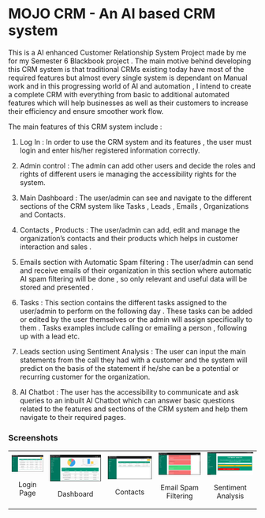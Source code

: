 # MOJO CRM - An AI based CRM system
This is a AI enhanced Customer Relationship System Project made by me for my Semester 6 Blackbook project . The main motive behind developing this CRM system is that traditional CRMs existing today have most of the required features but almost every single system is dependant on Manual  work and in this progressing world of AI and automation , I intend to create a complete CRM with everything from basic to additional automated features which will help businesses as well as their customers to increase their efficiency and ensure smoother work flow.

The main features of this CRM system include :

1. Log In :
In order to use the CRM system and its features , the user must login and enter his/her registered information correctly.

2. Admin control :
The admin can add other users and decide the roles and rights of different users ie managing the accessibility rights for the system.

3. Main Dashboard :
The user/admin can see and navigate to the different sections of the CRM system like Tasks , Leads , Emails , Organizations and Contacts.

4. Contacts , Products :
The user/admin can add, edit and manage the organization’s contacts and their products which helps in customer interaction and sales .

5. Emails section with Automatic Spam filtering :
The user/admin can send and receive emails of their organization in this section where automatic AI spam filtering will be done , so only relevant
and useful data will be stored and presented .

6. Tasks :
This section contains the different tasks assigned to the user/admin to perform on the following day . These tasks can be added or edited by the user themselves or the admin will assign specifically to them . Tasks examples include calling or emailing a person , following up with a lead etc.

7. Leads section using Sentiment Analysis :
The user can input the main statements from the call they had with a customer and the system will predict on the basis of the statement if he/she can be a potential or recurring customer for the organization.

8. AI Chatbot :
The user has the accessibility to communicate and ask queries to an inbuilt AI Chatbot which can answer basic questions related to the features and sections of the CRM system and help them navigate to their required pages.

### Screenshots

<table>
  <tr>
  <td align="center">
      <a href="https://github.com/akhilnair171/AI-based-CRM-System/blob/main/screenshots/Orders.png?raw=true">
        <img src="screenshots/Orders.png" alt="Orders">
      </a>
      <br />
      <p>Login Page</p>
    </td>
    <td align="center">
      <a href="https://github.com/akhilnair171/AI-based-CRM-System/blob/main/screenshots/dashboard.png?raw=true">
        <img src="screenshots/dashboard.png" alt="Dashboard">
      </a>
      <br />
      <p>Dashboard</p>
    </td>
    <td align="center">
      <a href="https://github.com/akhilnair171/AI-based-CRM-System/blob/main/screenshots/contacts.png?raw=true">
        <img src="screenshots/contacts.png" alt="Contacts">
      </a>
      <br />
      <p>Contacts</p>
    </td>
    <td align="center">
      <a href="https://github.com/akhilnair171/AI-based-CRM-System/blob/main/screenshots/email.png?raw=true">
        <img src="screenshots/email.png" alt="Email Spam Filtering">
      </a>
      <br />
      <p>Email Spam Filtering</p>
    </td>
    <td align="center">
      <a href="https://github.com/akhilnair171/AI-based-CRM-System/blob/main/screenshots/Senanalysis.png?raw=true">
        <img src="screenshots/Senanalysis.png" alt="Sentiment Analysis">
      </a>
      <br />
      <p>Sentiment Analysis</p>
    </td>
    </tr>
</table>


